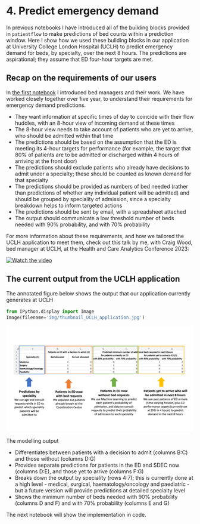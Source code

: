 # 4. Predict emergency demand

In previous notebooks I have introduced all of the building blocks provided in `patientflow` to make predictions of bed counts within a prediction window. Here I show how we used these building blocks in our application at University College London Hospital (UCLH) to predict emergency demand for beds, by specialty, over the next 8 hours. The predictions are aspirational; they assume that ED four-hour targets are met.

## Recap on the requirements of our users

In [the first notebook](1_Meet_the_users_of_our_predictions.md) I introduced bed managers and their work. We have worked closely together over five year, to understand their requirements for emergency demand predictions.

- They want information at specific times of day to coincide with their flow huddles, with an 8-hour view of incoming demand at these times
- The 8-hour view needs to take account of patients who are yet to arrive, who should be admitted within that time
- The predictions should be based on the assumption that the ED is meeting its 4-hour targets for performance (for example, the target that 80% of patients are to be admitted or discharged within 4 hours of arriving at the front door)
- The predictions should exclude patients who already have decisions to admit under a specialty; these should be counted as known demand for that specialty
- The predictions should be provided as numbers of bed needed (rather than predictions of whether any individual patient will be admitted) and should be grouped by speciality of admission, since a specialty breakdown helps to inform targeted actions
- The predictions should be sent by email, with a spreadsheet attached
- The output should communicate a low threshold number of beds needed with 90% probability, and with 70% probability

For more information about these requirements, and how we tailored the UCLH application to meet them, check out this talk by me, with Craig Wood, bed manager at UCLH, at the Health and Care Analytics Conference 2023:

<a href="https://www.youtube.com/watch?v=1V1IzWmOyX8" target="_blank">
    <img src="https://img.youtube.com/vi/1V1IzWmOyX8/0.jpg" alt="Watch the video" width="600"/>
</a>

## The current output from the UCLH application

The annotated figure below shows the output that our application currently generates at UCLH

```python
from IPython.display import Image
Image(filename='img/thumbnail_UCLH_application.jpg')
```

![jpeg](4a_Specify_emergency_demand_model_files/4a_Specify_emergency_demand_model_1_0.jpg)

The modelling output

- Differentiates between patients with a decision to admit (columns B:C) and those without (columns D:G)
- Provides separate predictions for patients in the ED and SDEC now (columns D:E), and those yet to arrive (columns F:G)
- Breaks down the output by speciality (rows 4:7); this is currently done at a high level - medical, surgical, haematology/oncology and paediatric - but a future version will provide predictions at detailed specialty level
- Shows the minimum number of beds needed with 90% probability (columns D and F) and with 70% probability (columns E and G)

The next notebook will show the implementation in code.
